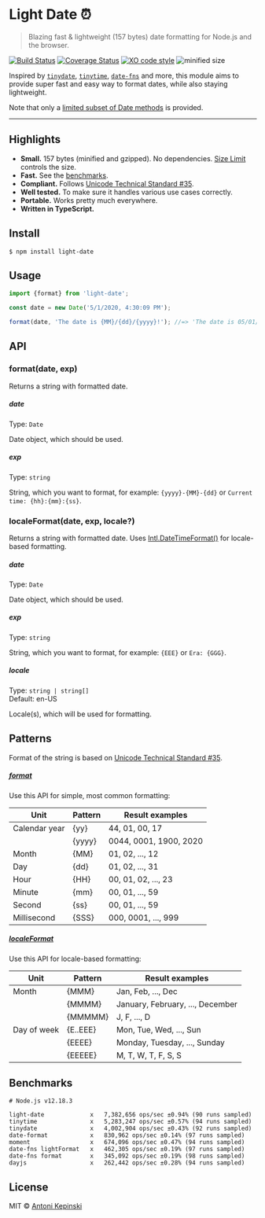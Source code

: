 # Light Date :alarm_clock:

> Blazing fast & lightweight (157 bytes) date formatting for Node.js and the browser.

[![Build Status](https://github.com/xxczaki/light-date/workflows/CI/badge.svg)](https://github.com/xxczaki/light-date/actions?query=workflow%3ACI)
[![Coverage Status](https://coveralls.io/repos/github/xxczaki/light-date/badge.svg?branch=master)](https://coveralls.io/github/xxczaki/light-date?branch=master)
[![XO code style](https://img.shields.io/badge/code_style-XO-5ed9c7.svg)](https://github.com/xojs/xo)
![minified size](https://img.shields.io/bundlephobia/minzip/light-date)

Inspired by [`tinydate`](https://github.com/lukeed/tinydate), [`tinytime`](https://github.com/aweary/tinytime), [`date-fns`](https://github.com/date-fns/date-fns) and more, this module aims to provide super fast and easy way to format dates, while also staying lightweight.

Note that only a [limited subset of Date methods](#patterns) is provided.

---

## Highlights

* **Small.** 157 bytes (minified and gzipped). No dependencies. [Size Limit](https://github.com/ai/size-limit) controls the size.
* **Fast.** See the [benchmarks](#benchmarks).
* **Compliant.** Follows [Unicode Technical Standard #35](https://www.unicode.org/reports/tr35/tr35-dates.html#Date_Field_Symbol_Table).
* **Well tested.** To make sure it handles various use cases correctly.
* **Portable.** Works pretty much everywhere.
* **Written in TypeScript.**

## Install

```
$ npm install light-date
```

## Usage

```js
import {format} from 'light-date';

const date = new Date('5/1/2020, 4:30:09 PM');

format(date, 'The date is {MM}/{dd}/{yyyy}!'); //=> 'The date is 05/01/2020!'
```

## API

### format(date, exp)

Returns a string with formatted date.

##### date

Type: `Date`

Date object, which should be used.

##### exp

Type: `string`

String, which you want to format, for example: `{yyyy}-{MM}-{dd}` or `Current time: {hh}:{mm}:{ss}`.

### localeFormat(date, exp, locale?)

Returns a string with formatted date. Uses [Intl.DateTimeFormat()](https://developer.mozilla.org/en-US/docs/Web/JavaScript/Reference/Global_Objects/Intl/DateTimeFormat/DateTimeFormat) for locale-based formatting.

##### date

Type: `Date`

Date object, which should be used.

##### exp

Type: `string`

String, which you want to format, for example: `{EEE}` or `Era: {GGG}`.

##### locale

Type: `string | string[]`\
Default: en-US

Locale(s), which will be used for formatting.

## Patterns

Format of the string is based on [Unicode Technical Standard #35](https://www.unicode.org/reports/tr35/tr35-dates.html#Date_Field_Symbol_Table).

##### [format](#formatdate-exp)

Use this API for simple, most common formatting:

| **Unit**      | **Pattern** | **Result examples**    |
| ------------- | ----------- | ---------------------- |
| Calendar year | {yy}        | 44, 01, 00, 17         |
|               | {yyyy}      | 0044, 0001, 1900, 2020 |
| Month         | {MM}        | 01, 02, ..., 12        |
| Day           | {dd}        | 01, 02, ..., 31        |
| Hour          | {HH}        | 00, 01, 02, ..., 23    |
| Minute        | {mm}        | 00, 01, ..., 59        |
| Second        | {ss}        | 00, 01, ..., 59        |
| Millisecond   | {SSS}       | 000, 0001, ..., 999    |

##### [localeFormat](#localeformatdate-exp-locale)

Use this API for locale-based formatting:

| **Unit**    | **Pattern** | **Result examples**              |
| ----------- | ----------- | -------------------------------- |
| Month       | {MMM}       | Jan, Feb, ..., Dec               |
|             | {MMMM}      | January, February, ..., December |
|             | {MMMMM}     | J, F, ..., D                     |
| Day of week | {E..EEE}    | Mon, Tue, Wed, ..., Sun          |
|             | {EEEE}      | Monday, Tuesday, ..., Sunday     |
|             | {EEEEE}     | M, T, W, T, F, S, S              |

## Benchmarks

```
# Node.js v12.18.3

light-date             x   7,382,656 ops/sec ±0.94% (90 runs sampled)
tinytime               x   5,283,247 ops/sec ±0.57% (94 runs sampled)
tinydate               x   4,002,904 ops/sec ±0.43% (92 runs sampled)
date-format            x   830,962 ops/sec ±0.14% (97 runs sampled)
moment                 x   674,096 ops/sec ±0.47% (94 runs sampled)
date-fns lightFormat   x   462,305 ops/sec ±0.19% (97 runs sampled)
date-fns format        x   345,092 ops/sec ±0.19% (98 runs sampled)
dayjs                  x   262,442 ops/sec ±0.28% (94 runs sampled)
```

## License

MIT © [Antoni Kepinski](https://kepinski.me)

